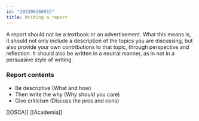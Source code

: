 ```yaml
---
id: "202308160915"
title: Writing a report
---
```


A report should not be a textbook or an advertisement. What this means is, it should not only include a description of the topics you are discussing, but also provide your own contributions to that topic, through perspective and reflection. It should also be written in a neutral manner, as in not in a persuasive style of writing.

### Report contents

- Be descriptive (What and how)
- Then write the why (Why should you care)
- Give criticism (Discuss the pros and cons)

[[OSCA]] [[Academia]]
